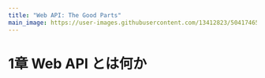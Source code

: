 ```yaml
---
title: "Web API: The Good Parts"
main_image: https://user-images.githubusercontent.com/13412823/50417465-d33ba300-0869-11e9-9a43-3cec04ed70f7.jpg
---
```


# 1章 Web API とは何か
